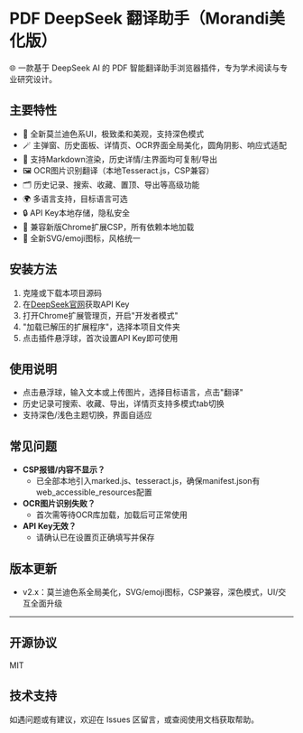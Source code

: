 # PDF DeepSeek 翻译助手（Morandi美化版）

🌐 一款基于 DeepSeek AI 的 PDF 智能翻译助手浏览器插件，专为学术阅读与专业研究设计。

## 主要特性
- 🌈 全新莫兰迪色系UI，极致柔和美观，支持深色模式
- 🪄 主弹窗、历史面板、详情页、OCR界面全局美化，圆角阴影、响应式适配
- 📝 支持Markdown渲染，历史详情/主界面均可复制/导出
- 🖼️ OCR图片识别翻译（本地Tesseract.js，CSP兼容）
- 🗂️ 历史记录、搜索、收藏、置顶、导出等高级功能
- 🌍 多语言支持，目标语言可选
- 🔒 API Key本地存储，隐私安全
- 🧩 兼容新版Chrome扩展CSP，所有依赖本地加载
- 🎨 全新SVG/emoji图标，风格统一

## 安装方法
1. 克隆或下载本项目源码
2. 在[DeepSeek官网](https://platform.deepseek.com/)获取API Key
3. 打开Chrome扩展管理页，开启"开发者模式"
4. "加载已解压的扩展程序"，选择本项目文件夹
5. 点击插件悬浮球，首次设置API Key即可使用

## 使用说明
- 点击悬浮球，输入文本或上传图片，选择目标语言，点击"翻译"
- 历史记录可搜索、收藏、导出，详情页支持多模式tab切换
- 支持深色/浅色主题切换，界面自适应

## 常见问题
- **CSP报错/内容不显示？**
  - 已全部本地引入marked.js、tesseract.js，确保manifest.json有web_accessible_resources配置
- **OCR图片识别失败？**
  - 首次需等待OCR库加载，加载后可正常使用
- **API Key无效？**
  - 请确认已在设置页正确填写并保存

## 版本更新
- v2.x：莫兰迪色系全局美化，SVG/emoji图标，CSP兼容，深色模式，UI/交互全面升级

---

## 开源协议
MIT

## 技术支持
如遇问题或有建议，欢迎在 Issues 区留言，或查阅使用文档获取帮助。